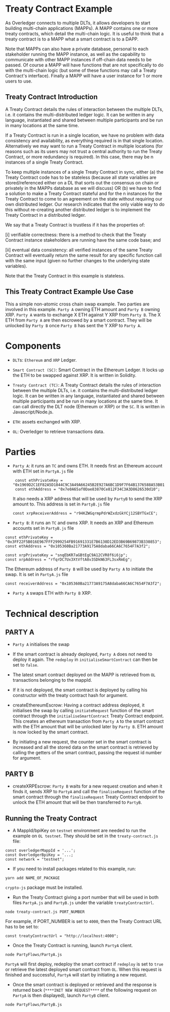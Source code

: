 # Treaty Contract Example

As Overledger connects to multiple DLTs, it allows developers to start building multi-chain applications (MAPPs). A MAPP contains one or more treaty contracts, which detail the multi-chain logic. It is useful to think that a treaty contract is to a MAPP what a smart contract is to a DAPP. 

Note that MAPPs can also have a private database, personal to each stakeholder running the MAPP instance, as well as the capability to communicate with other MAPP instances if off-chain data needs to be passed. Of course a MAPP will have functions that are not specifically to do with the multi-chain logic (but some of these functions may call a Treaty Contract's interface). Finally a MAPP will have a user instance for 1 or more users to use.


## Treaty Contract Introduction

A Treaty Contract details the rules of interaction between the multiple DLTs, i.e. it contains the multi-distributed ledger logic. It can be written in any language, instantiated and shared between multiple participants and be run in many locations at the same time.

If a Treaty Contract is run in a single location, we have no problem with data consistency and availability, as everything required is in that single location. Alternatively we may want to run a Treaty Contract in multiple locations (for reasons such as its users may not trust a central authority to run the Treaty Contract, or more redundancy is required). In this case, there may be n instances of a single Treaty Contract. 

To keep multiple instances of a single Treaty Contract in sync, either (a) the Treaty Contract code has to be stateless (because all state variables are stored/referenced either on a DL that sorts out the consensus on chain or privately in the MAPPs database as we will discuss) OR (b) we have to find a solution to make a Treaty Contract stateful and for the n instances for the Treaty Contract to come to an agreement on the state without requiring our own distributed ledger. Our research indicates that the only viable way to do this without re-creating another distributed ledger is to implement the Treaty Contract in a distributed ledger.

We say that a Treaty Contract is trustless if it has the properties of:

[i] verifiable correctness: there is a method to check that the Treaty Contract instance stakeholders are running have the same code base; and

[ii] eventual data consistency: all verified instances of the same Treaty Contract will eventually return the same result for any specific function call with the same input (given no further changes to the underlying state variables).

Note that the Treaty Contract in this example is stateless.

## This Treaty Contract Example Use Case

This a simple non-atomic cross chain swap example.
Two parties are involved in this example. `Party A` owning ETH amount and `Party B` owning XRP. `Party A` wants to exchange X ETH against Y XRP from `Party B`. The X ETH from `Party A` are then escrowed by a smart contract. They will be unlocked by `Party B` once `Party B` has sent the Y XRP to `Party A`.


# Components

* `DLT`s: `Ethereum` and `XRP` Ledger.

* `Smart Contract (SC)`: Smart Contract in the Ethereum Ledger. It locks up the ETH to be swapped against XRP. It is written in Solidity.

* `Treaty Contract (TC)`: A Treaty Contract details the rules of interaction between the multiple DLTs, i.e. it contains the multi-distributed ledger logic. It can be written in any language, instantiated and shared between multiple participants and be run in many locations at the same time. It can call directly the DLT node (Ethereum or XRP) or the `SC`. It is written in Javascript/Node.js.

* `ETH`: assets exchanged with XRP.

* `OL`: Overledger to retrieve transactions data.

# Parties

* `Party A`: it runs an `TC` and owns ETH. It needs first an Ethereum account with ETH set in `PartyA.js` file

   ```
    const ethPrivateKey = "0x1969D2C1EF82A5D1844C9C3A49A66245B2E927A6BC1D9F7F64B1376588A53B01";
    const ethAddress = "0x7e0A65af0Dae83870Ce812F34C3A3D8626530d10";
    ```
    It also needs a XRP address that will be used by `PartyB` to send the XRP amount to. This address is set in `PartyB.js` file

    ```
    const xrpReceiverAddress = "r94KZWGqrmpPdrWZxdzGkYCj12SBYTGxCE";
    ```


* `Party B`: it runs an `TC` and owns XRP. It needs an XRP and Ethereum accounts set in `PartyB.js` file 

```
const ethPrivateKey = "0x3FF22F5B016E967FFF2999254FB91691331E7B6130D12ED3B69B69873B330853";
const ethAddress = "0x105360Ba21773A9175A8daba66CA6C7654F7A3f2";
```

```
const xrpPrivateKey = "snqEbKR7aGBtEgC9A12CVR8f6i6jp";
const xrpAddress = "rfqrDC7Ux3XtVftA8v3SDkN63FL3sxRmEg";
```

The Ethereum address of `Party B` will be used by `Party A` to initiate the swap. It is set in `PartyA.js` file

```
const receiverAddress = "0x105360Ba21773A9175A8daba66CA6C7654F7A3f2";
```


* `Party A` swaps ETH with `Party B` XRP.


# Technical description

## PARTY A

* `Party A` initialises the swap 

* If the smart contract is already deployed, `Party A` does not need to deploy it again. The `redeploy` in `initialiseSmartContract` can then be set to `false`.

* The latest smart contract deployed on the MAPP is retrieved from `OL` transactions belonging to the mappId.

* If it is not deployed, the smart contract is deployed by calling his constructor with the treaty contract hash for argument.

* createEthereumEscrow: Having a contract address deployed, it initialises the swap by calling `initiateRequest` function of the smart contract through the `initialiseSmartContract` Treaty Contract endpoint.
 This creates an ethereum transaction from `Party A` to the smart contract with the ETH amount that will be unlocked later by `Party B`. ETH amount is now locked by the smart contract.
 * By initiating a new request, the counter set in the smart contract is increased and all the stored data on the smart contract is retrieved by calling the getters of the smart contract, passing the request id number for argument.

## PARTY B

* createXRPEscrow: `Party B` waits for a new request creation and when it finds it, sends XRP to `PartyA` and call the `finaliseRequest` function of the smart contract through the `finaliseRequest` Treaty Contract endpoint to unlock the ETH amount that will be then transferred to `PartyB`.



## Running the Treaty Contract

* A MappId/bpiKey on `testnet` environment are needed to run the example on `OL testnet`. They should be set in the `treaty-contract.js` file:

```
const overledgerMappId = '...';
const OverledgerBpiKey = '...;
const network = "testnet";
```

* If you need to install packages related to this example, run:

```
yarn add NAME_OF_PACKAGE

```
`crypto-js` package must be installed.

* Run the Treaty Contract giving a port number that will be used in both files `PartyA.js` and `PartyB.js` under the variable `treatyContractUrl`.

 ```
 node treaty-contract.js PORT_NUMBER
 ```

For example, if PORT_NUMBER is set to `4000`, then the Treaty Contract URL has to be set to:

```
const treatyContractUrl = "http://localhost:4000";
``` 

* Once the Treaty Contract is running, launch `PartyA` client. 

```
node PartyFlows/PartyA.js
```

 `PartyA` will first deploy, redeploy the smart contract if `redeploy` is set to `true` or retrieve the latest deployed smart contract from `OL`. When this request is finished and successful, `PartyA` will start by initiating a new request.

 * Once the smart contract is deployed or retrieved and the response is returned back (`****INIT NEW REQUEST****` of the following request on `PartyA` is then displayed), launch `PartyB` client.

 ```
 node PartyFlows/PartyB.js
 ```









